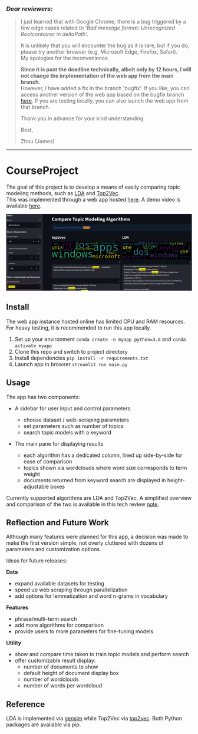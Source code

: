 ### _Dear reviewers:_

>I just learned that with Google Chrome, there is a bug triggered by a few edge cases related to '_Bad message format: Unrecognized Rootcontainer in deltaPath_'.  
>
>It is unlikely that you will encounter the bug as it is rare, but if you do, please try another browser (e.g. Microsoft Edge, Firefox, Safari).  
My apologies for the inconvenience.
>
>__Since it is past the deadline technically, albeit only by 12 hours, I will not change the implementation of the web app from the main branch.__  
>However, I have added a fix in the branch 'bugfix'. If you like, you can access another version of the web app based on the bugfix branch [here](https://share.streamlit.io/wujameszj/courseproject/bugfix/main.py). If you are testing locally, you can also launch the web app from that branch.  
>
>Thank you in advance for your kind understanding.
>
>Best,
>
>Zhou (James)


---  

# CourseProject 

The goal of this project is to develop a means of easily comparing topic modeling methods, such as [LDA](https://www.jmlr.org/papers/volume3/blei03a/blei03a.pdf) and [Top2Vec](https://arxiv.org/abs/2008.09470).  
This was implemented through a web app hosted [here](https://share.streamlit.io/wujameszj/courseproject/main/main.py).  A demo video is available [here](https://youtu.be/3oj7M-j5vPs).

![](data/windows-2pass500it120topic-short.PNG)


## Install

The web app instance hosted online has limited CPU and RAM resources.  
For heavy testing, it is recommended to run this app locally.  

1. Set up your environment `conda create -n myapp python=3.8` and `conda activate myapp`
1. Clone this repo and switch to project directory
1. Install dependencies `pip install -r requirements.txt`
1. Launch app in browser `streamlit run main.py`  


## Usage

The app has two components: 

- A sidebar for user input and control parameters
  - choose dataset / web-scraping parameters
  - set parameters such as number of topics
  - search topic models with a keyword

- The main pane for displaying results
  - each algorithm has a dedicated column, lined up side-by-side for ease of comparison
  - topics shown via wordclouds where word size corresponds to term weight
  - documents returned from keyword search are displayed in height-adjustable boxes

Currently supported algorithms are LDA and Top2Vec.  A simplified overview and comparison of the two is available in this tech review [note](https://github.com/wujameszj/tech_review/blob/main/techreview.pdf).


## Reflection and Future Work

Although many features were planned for this app, a decision was made to make the first version simple, not overly cluttered with dozens of parameters and customization options. 

Ideas for future releases:

__Data__
- expand available datasets for testing
- speed up web scraping through parallelization
- add options for lemmatization and word n-grams in vocabulary

__Features__
- phrase/multi-term search
- add more algorithms for comparison  
- provide users to more parameters for fine-tuning models

__Utility__
- show and compare time taken to train topic models and perform search 
- offer customizable result display:
  - number of documents to show
  - default height of document display box
  - number of wordclouds
  - number of words per wordcloud


## Reference

LDA is implemented via [gensim](https://radimrehurek.com/gensim/auto_examples/tutorials/run_lda.html) while Top2Vec via [top2vec](https://github.com/ddangelov/Top2Vec).  Both Python packages are available via pip.

